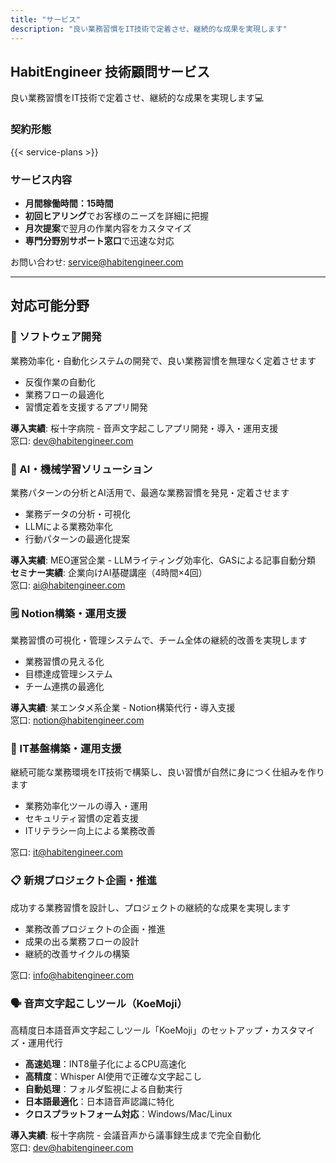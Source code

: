 ```yaml
---
title: "サービス"
description: "良い業務習慣をIT技術で定着させ、継続的な成果を実現します"
---
```


## HabitEngineer 技術顧問サービス

良い業務習慣をIT技術で定着させ、継続的な成果を実現します💻

### 契約形態

{{< service-plans >}}

### サービス内容

- **月間稼働時間：15時間**
- **初回ヒアリング**でお客様のニーズを詳細に把握
- **月次提案**で翌月の作業内容をカスタマイズ
- **専門分野別サポート窓口**で迅速な対応

お問い合わせ: [service@habitengineer.com](mailto:service@habitengineer.com)

---

## 対応可能分野

### 🔧 ソフトウェア開発

業務効率化・自動化システムの開発で、良い業務習慣を無理なく定着させます

- 反復作業の自動化
- 業務フローの最適化
- 習慣定着を支援するアプリ開発

**導入実績**: 桜十字病院 - 音声文字起こしアプリ開発・導入・運用支援  
窓口: [dev@habitengineer.com](mailto:dev@habitengineer.com)

### 🤖 AI・機械学習ソリューション

業務パターンの分析とAI活用で、最適な業務習慣を発見・定着させます

- 業務データの分析・可視化
- LLMによる業務効率化
- 行動パターンの最適化提案

**導入実績**: MEO運営企業 - LLMライティング効率化、GASによる記事自動分類  
**セミナー実績**: 企業向けAI基礎講座（4時間×4回）  
窓口: [ai@habitengineer.com](mailto:ai@habitengineer.com)

### 🗒️ Notion構築・運用支援

業務習慣の可視化・管理システムで、チーム全体の継続的改善を実現します

- 業務習慣の見える化
- 目標達成管理システム
- チーム連携の最適化

**導入実績**: 某エンタメ系企業 - Notion構築代行・導入支援  
窓口: [notion@habitengineer.com](mailto:notion@habitengineer.com)

### 🚀 IT基盤構築・運用支援

継続可能な業務環境をIT技術で構築し、良い習慣が自然に身につく仕組みを作ります

- 業務効率化ツールの導入・運用
- セキュリティ習慣の定着支援
- ITリテラシー向上による業務改善

窓口: [it@habitengineer.com](mailto:it@habitengineer.com)

### 📋 新規プロジェクト企画・推進

成功する業務習慣を設計し、プロジェクトの継続的な成果を実現します

- 業務改善プロジェクトの企画・推進
- 成果の出る業務フローの設計
- 継続的改善サイクルの構築

窓口: [info@habitengineer.com](mailto:info@habitengineer.com)

### 🗣️ 音声文字起こしツール（KoeMoji）

高精度日本語音声文字起こしツール「KoeMoji」のセットアップ・カスタマイズ・運用代行

- **高速処理**：INT8量子化によるCPU高速化
- **高精度**：Whisper AI使用で正確な文字起こし
- **自動処理**：フォルダ監視による自動実行
- **日本語最適化**：日本語音声認識に特化
- **クロスプラットフォーム対応**：Windows/Mac/Linux

**導入実績**: 桜十字病院 - 会議音声から議事録生成まで完全自動化  
窓口: [dev@habitengineer.com](mailto:dev@habitengineer.com)